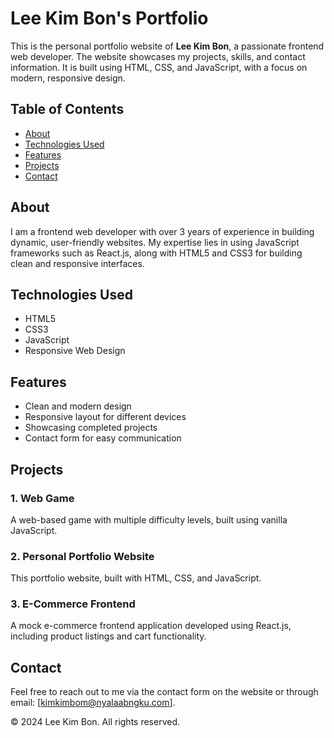 # Lee Kim Bon's Portfolio

This is the personal portfolio website of **Lee Kim Bon**, a passionate frontend web developer. The website showcases my projects, skills, and contact information. It is built using HTML, CSS, and JavaScript, with a focus on modern, responsive design.

## Table of Contents
- [About](#about)
- [Technologies Used](#technologies-used)
- [Features](#features)
- [Projects](#projects)
- [Contact](#contact)

## About
I am a frontend web developer with over 3 years of experience in building dynamic, user-friendly websites. My expertise lies in using JavaScript frameworks such as React.js, along with HTML5 and CSS3 for building clean and responsive interfaces.

## Technologies Used
- HTML5
- CSS3
- JavaScript
- Responsive Web Design

## Features
- Clean and modern design
- Responsive layout for different devices
- Showcasing completed projects
- Contact form for easy communication

## Projects
### 1. **Web Game**
A web-based game with multiple difficulty levels, built using vanilla JavaScript.

### 2. **Personal Portfolio Website**
This portfolio website, built with HTML, CSS, and JavaScript.

### 3. **E-Commerce Frontend**
A mock e-commerce frontend application developed using React.js, including product listings and cart functionality.

## Contact
Feel free to reach out to me via the contact form on the website or through email: [kimkimbom@nyalaabngku.com].

© 2024 Lee Kim Bon. All rights reserved.
